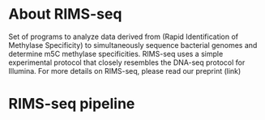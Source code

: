 # About RIMS-seq
Set of programs to analyze data derived from (Rapid Identification of Methylase Specificity) to simultaneously sequence bacterial genomes and determine m5C methylase specificities. RIMS-seq uses a simple experimental protocol that closely resembles the DNA-seq protocol for Illumina. For more details on RIMS-seq, please read our preprint (link)

# RIMS-seq pipeline 
